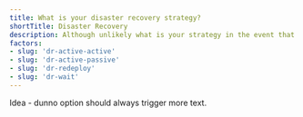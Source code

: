 ```yaml
---
title: What is your disaster recovery strategy?
shortTitle: Disaster Recovery
description: Although unlikely what is your strategy in the event that an Azure region is unavailable?
factors:
- slug: 'dr-active-active'
- slug: 'dr-active-passive'
- slug: 'dr-redeploy'
- slug: 'dr-wait'
---
```


Idea - dunno option should always trigger more text.
